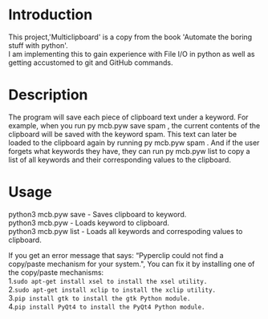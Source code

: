 # Introduction
This project,'Multiclipboard' is a copy from the book 'Automate the boring stuff with python'.   
I am implementing this to gain experience with File I/O in python as well as getting accustomed to git and GitHub commands.   

# Description     
The program will save each piece of clipboard text under a keyword. For example, when
you run  py mcb.pyw save spam , the current contents of the clipboard will be saved with
the keyword spam. This text can later be loaded to the clipboard again by running  py
mcb.pyw spam . And if the user forgets what keywords they have, they can run  py mcb.pyw
list  to copy a list of all keywords and their corresponding values to the clipboard.   

# Usage
python3 mcb.pyw save <keyword> - Saves clipboard to keyword.  
python3 mcb.pyw <keyword> - Loads keyword to clipboard.  
python3 mcb.pyw list - Loads all keywords and correspoding values  to clipboard.  

If you get an error message that says: “Pyperclip could not find a copy/paste mechanism for your system.", You can fix it by    installing one of the copy/paste mechanisms:  
1.`sudo apt-get install xsel to install the xsel utility.`   
2.`sudo apt-get install xclip to install the xclip utility.`    
3.`pip install gtk to install the gtk Python module.`    
4.`pip install PyQt4 to install the PyQt4 Python module.`    

